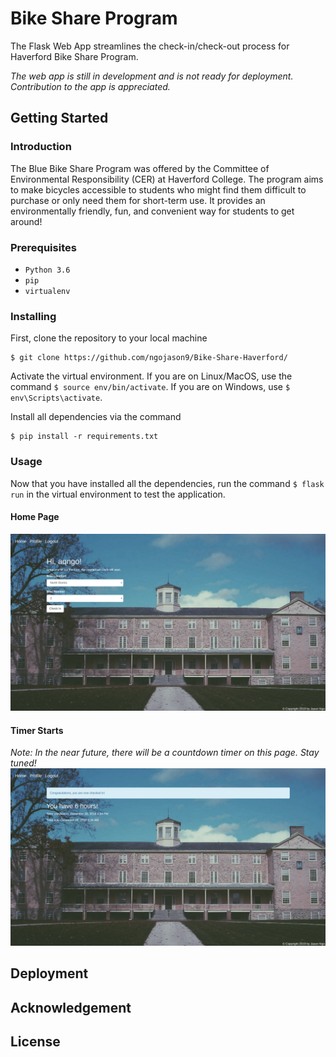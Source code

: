# Bike Share Program
The Flask Web App streamlines the check-in/check-out process for Haverford Bike Share Program.

*The web app is still in development and is not ready for deployment. Contribution to the app is appreciated.*

## Getting Started

### Introduction
The Blue Bike Share Program was offered by the Committee of Environmental Responsibility (CER) at Haverford College. The program aims to make bicycles accessible to students who might find them difficult to purchase or only need them for short-term use. It provides an environmentally friendly, fun, and convenient way for students to get around!

### Prerequisites
- `Python 3.6`
- `pip`
- `virtualenv`

### Installing
First, clone the repository to your local machine
```
$ git clone https://github.com/ngojason9/Bike-Share-Haverford/
```
Activate the virtual environment. If you are on Linux/MacOS, use the command `$ source env/bin/activate`. If you are on Windows, use `$ env\Scripts\activate`.

Install all dependencies via the command
```
$ pip install -r requirements.txt
```

### Usage
Now that you have installed all the dependencies, run the command `$ flask run` in the virtual environment to test the application.

#### Home Page
![Haverford Bike Share Program Home Page](/screenshots/home_page.png?raw=true "Home Page")

#### Timer Starts
*Note: In the near future, there will be a countdown timer on this page. Stay tuned!*
![Haverford Bike Share Program Timer Page](/screenshots/timer_page.png?raw=true "Timer Page")


## Deployment

## Acknowledgement

## License

